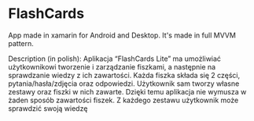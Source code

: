 # FlashCards
App made in xamarin for Android and Desktop. It's made in full MVVM pattern.

Description (in polish):
Aplikacja “FlashCards Lite” ma umożliwiać użytkownikowi tworzenie i zarządzanie
fiszkami, a następnie na sprawdzanie wiedzy z ich zawartości. Każda fiszka składa się
2 części, pytania/hasła/zdjęcia oraz odpowiedzi. Użytkownik sam tworzy własne
zestawy oraz fiszki w nich zawarte. Dzięki temu aplikacja nie wymusza w żaden
sposób zawartości fiszek. Z każdego zestawu użytkownik może sprawdzić swoją
wiedzę
